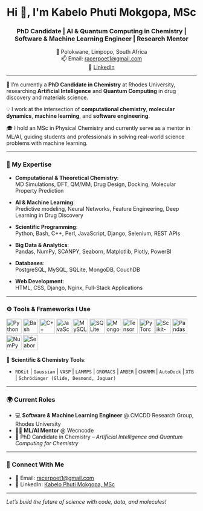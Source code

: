 <h1 align="center">Hi 👋, I'm Kabelo Phuti Mokgopa, MSc</h1>
<h3 align="center">PhD Candidate | AI & Quantum Computing in Chemistry | Software & Machine Learning Engineer | Research Mentor</h3>

<p align="center">
  📍 Polokwane, Limpopo, South Africa <br/>
  📫 Email: <a href="mailto:racerpoet1@gmail.com">racerpoet1@gmail.com</a> <br/>
  🔗 <a href="https://www.linkedin.com/in/kabelo-phuti-mokgopa-msc-153350209" target="_blank">LinkedIn</a>
</p>

---

🔬 I’m currently a **PhD Candidate in Chemistry** at Rhodes University, researching **Artificial Intelligence** and **Quantum Computing** in drug discovery and materials science.

💡 I work at the intersection of **computational chemistry**, **molecular dynamics**, **machine learning**, and **software engineering**.

🎓 I hold an MSc in Physical Chemistry and currently serve as a mentor in ML/AI, guiding students and professionals in solving real-world science problems with machine learning.

---

### 🧠 My Expertise

- **Computational & Theoretical Chemistry**:  
  MD Simulations, DFT, QM/MM, Drug Design, Docking, Molecular Property Prediction

- **AI & Machine Learning**:  
  Predictive modeling, Neural Networks, Feature Engineering, Deep Learning in Drug Discovery

- **Scientific Programming**:  
  Python, Bash, C++, Perl, JavaScript, Django, Selenium, REST APIs

- **Big Data & Analytics**:  
  Pandas, NumPy, SCANPY, Seaborn, Matplotlib, Plotly, PowerBI

- **Databases**:  
  PostgreSQL, MySQL, SQLite, MongoDB, CouchDB

- **Web Development**:  
  HTML, CSS, Django, Nginx, Full-Stack Applications

---

### ⚙️ Tools & Frameworks I Use

<p align="left">
  <img src="https://cdn.jsdelivr.net/gh/devicons/devicon/icons/python/python-original.svg" width="40" alt="Python" />
  <img src="https://cdn.jsdelivr.net/gh/devicons/devicon/icons/bash/bash-original.svg" width="40" alt="Bash" />
  <img src="https://cdn.jsdelivr.net/gh/devicons/devicon/icons/cplusplus/cplusplus-original.svg" width="40" alt="C++" />
  <img src="https://cdn.jsdelivr.net/gh/devicons/devicon/icons/javascript/javascript-original.svg" width="40" alt="JavaScript" />
  <img src="https://cdn.jsdelivr.net/gh/devicons/devicon/icons/mysql/mysql-original.svg" width="40" alt="MySQL" />
  <img src="https://cdn.jsdelivr.net/gh/devicons/devicon/icons/sqlite/sqlite-original.svg" width="40" alt="SQLite" />
  <img src="https://cdn.jsdelivr.net/gh/devicons/devicon/icons/mongodb/mongodb-original.svg" width="40" alt="MongoDB" />
  <img src="https://cdn.jsdelivr.net/gh/devicons/devicon/icons/tensorflow/tensorflow-original.svg" width="40" alt="TensorFlow" />
  <img src="https://cdn.jsdelivr.net/gh/devicons/devicon/icons/pytorch/pytorch-original.svg" width="40" alt="PyTorch" />
  <img src="https://cdn.jsdelivr.net/gh/devicons/devicon/icons/scikit-learn/scikit-learn-original.svg" width="40" alt="Scikit-learn" />
  <img src="https://cdn.jsdelivr.net/gh/devicons/devicon/icons/pandas/pandas-original.svg" width="40" alt="Pandas" />
  <img src="https://cdn.jsdelivr.net/gh/devicons/devicon/icons/numpy/numpy-original.svg" width="40" alt="NumPy" />
  <img src="https://cdn.jsdelivr.net/gh/devicons/devicon/icons/seaborn/seaborn-original.svg" width="40" alt="Seaborn" />
</p>

🔬 **Scientific & Chemistry Tools**:
- `RDKit` | `Gaussian` | `VASP` | `LAMMPS` | `GROMACS` | `AMBER` | `CHARMM` | `AutoDock` | `XTB` | `Schrödinger (Glide, Desmond, Jaguar)`

---

### 🌍 Current Roles
- 💻 **Software & Machine Learning Engineer** @ CMCDD Research Group, Rhodes University  
- 👨‍🏫 **ML/AI Mentor** @ Wecncode  
- 📘 PhD Candidate in Chemistry – *Artificial Intelligence and Quantum Computing for Chemistry*

---

### 🔗 Connect With Me
- 📧 Email: [racerpoet1@gmail.com](mailto:racerpoet1@gmail.com)  
- 🔗 LinkedIn: [Kabelo Phuti Mokgopa, MSc](https://www.linkedin.com/in/kabelo-phuti-mokgopa-msc-153350209)

---

*Let’s build the future of science with code, data, and molecules!*
